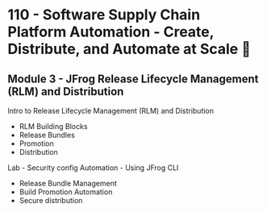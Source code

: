 # 110 - Software Supply Chain Platform Automation - Create, Distribute, and Automate at Scale 🐸

## Module 3 - JFrog Release Lifecycle Management (RLM) and Distribution
Intro to Release Lifecycle Management (RLM) and Distribution
- RLM Building Blocks
- Release Bundles
- Promotion
- Distribution

Lab - Security config  Automation - Using JFrog CLI
- Release Bundle Management
- Build Promotion Automation
- Secure distribution